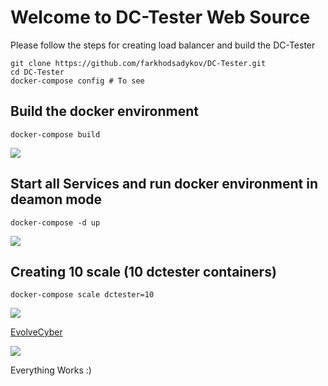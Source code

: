 # Welcome to DC-Tester Web Source
Please follow the steps for creating load balancer and build the DC-Tester
```
git clone https://github.com/farkhodsadykov/DC-Tester.git
cd DC-Tester
docker-compose config # To see
```

## Build  the docker environment
```
docker-compose build
```

![](README/pictures/Screen%20Shot%202018-10-01%20at%208.19.17%20PM.png)

## Start all Services and run docker environment in deamon mode
```
docker-compose -d up
```
![](README/pictures/Screen%20Shot%202018-10-01%20at%208.21.11%20PM.png)

## Creating 10 scale (10 dctester containers)
```
docker-compose scale dctester=10
```
![](README/pictures/Screen%20Shot%202018-10-01%20at%208.29.46%20PM.png)

[EvolveCyber](http://localhost/)

![](README/pictures/Screen%20Shot%202018-10-01%20at%208.32.50%20PM.png)

Everything Works :)
